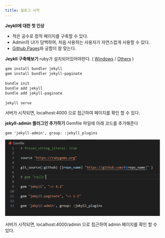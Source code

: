 ```yaml
---
title: 칠로그 시작
---
```


**Jeykll에 대한 첫 인상**
* 적은 공수로 정적 페이지를 구축할 수 있다.
* Admin의 UI가 담백하여, 처음 사용하는 사용자가 자연스럽게 사용할 수 있다.
* [Github Pages](https://pages.github.com/)와  궁합이 잘 맞는다.

**Jeykll 구축해보기**
ruby가 설치되어있어야한다. ( [Windows](https://rubyinstaller.org/downloads/) / [Others](https://www.ruby-lang.org/ko/documentation/installation/) )

```
gem install bundler jekyll
gem install bundler jekyll-paginate

bundle init
bundle add jekyll
bundle add jekyll-paginate

jekyll serve
```
서버가 시작되면, localhost:4000 으로 접근하여 페이지를 확인 할 수 있다.

**jekyll-admin 플러그인 추가하기**
Gemfile 파일에 아래 코드를 추가해준다

```
gem 'jekyll-admin', group: :jekyll_plugins
```

![](/public/img/2021_04_12_00.PNG)

서버가 시작되면, localhost:4000/admin 으로 접근하여 admin 페이지를 확인 할 수 있다.
